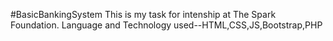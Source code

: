 #BasicBankingSystem
This is my task for intenship at The Spark Foundation.
Language and Technology used--HTML,CSS,JS,Bootstrap,PHP
